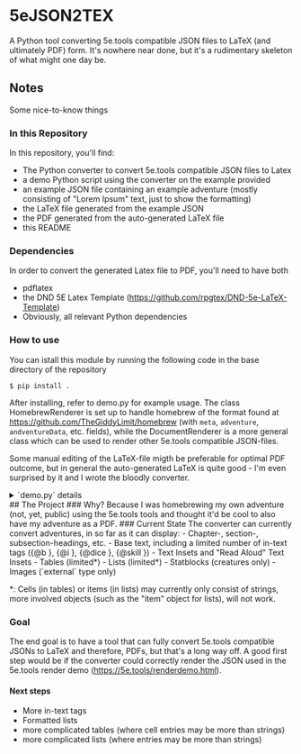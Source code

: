 # 5eJSON2TEX
A Python tool converting 5e.tools compatible JSON files to LaTeX (and ultimately PDF) form.
It's nowhere near done, but it's a rudimentary skeleton of what might one day be.
## Notes
Some nice-to-know things
### In this Repository
In this repository, you'll find:
- The Python converter to convert 5e.tools compatible JSON files to Latex
- a demo Python script using the converter on the example provided
- an example JSON file containing an example adventure (mostly consisting of "Lorem Ipsum" text, just to show the formatting)
- the LaTeX file generated from the example JSON
- the PDF generated from the auto-generated LaTeX file
- this README
### Dependencies
In order to convert the generated Latex file to PDF, you'll need to have both
- pdflatex
- the DND 5E Latex Template (https://github.com/rpgtex/DND-5e-LaTeX-Template)
- Obviously, all relevant Python dependencies
### How to use
You can istall this module by running the following code in the base directory of the repository
```
$ pip install .
```
After installing, refer to demo.py for example usage. The class HomebrewRenderer is set up to handle homebrew of the format found at https://github.com/TheGiddyLimit/homebrew (with `meta`, `adventure`, `andventureData`, etc. fields), while the DocumentRenderer is a more general class which can be used to render other 5e.tools compatible JSON-files.

Some manual editing of the LaTeX-file migth be preferable for optimal PDF outcome, but in general the auto-generated LaTeX is quite good - I'm even surprised by it and I wrote the bloodly converter.
<details>
<summary>`demo.py` details</summary>
#### `demo.py` details
As is the `demo.py` will render the contents of `AnExampleAdventure.json` with the standard settings (see the `renderExampleAdventure()` method for usage details). By exchanging the path provided you should be able to render any of the homebrew JSONs at https://github.com/TheGiddyLimit/homebrew to a .tex / .pdf file.

`demo.py` also includes a method for rendering the 5e.tools render demo (found under https://5e.tools/renderdemo.html), in order to use it create a file called `renderDemo.json` in the base directory with the following structure:
```
{
    "data": [
        \\COPY the renderdemo JSON from the website in here
    ]
}
```
**Important Note:** rendering the render demo does not yet work and will yield LaTeX errors!
</details>
## The Project
### Why?
Because I was homebrewing my own adventure (not, yet, public) using the 5e.tools tools and thought it'd be cool to also have my adventure as a PDF.
### Current State
The converter can currently convert adventures, in so far as it can display:
- Chapter-, section-, subsection-headings, etc.
- Base text, including a limited number of in-text tags ({@b }, {@i }, {@dice }, {@skill })
- Text Insets and "Read Aloud" Text Insets 
- Tables (limited*)
- Lists (limited*)
- Statblocks (creatures only)
- Images (`external` type only)

*: Cells (in tables) or items (in lists) may currently only consist of strings, more involved objects (such as the "item" object for lists), will not work.
### Goal
The end goal is to have a tool that can fully convert 5e.tools compatible JSONs to LaTeX and therefore, PDFs, but that's a long way off.
A good first step would be if the converter could correctly render the JSON used in the 5e.tools render demo (https://5e.tools/renderdemo.html).
#### Next steps
- More in-text tags
- Formatted lists
- more complicated tables (where cell entries may be more than strings)
- more complicated lists (where entries may be more than strings)